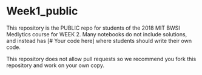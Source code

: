 # Week1_public

This repository is the PUBLIC repo for students of the 2018 MIT BWSI Medlytics course for WEEK 2.  Many notebooks do not include solutions, and instead has [# Your code here] where students should write their own code.

This repository does not allow pull requests so we recommend you fork this repository and work on your own copy.
